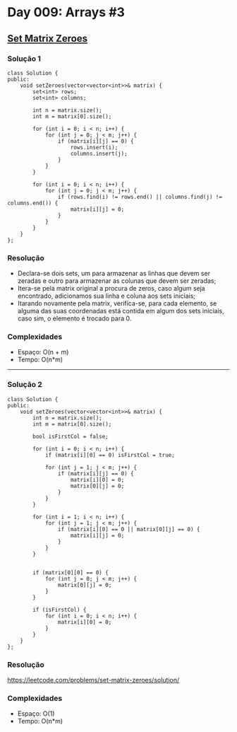 # Day 009: Arrays #3

## [Set Matrix Zeroes](https://leetcode.com/problems/set-matrix-zeroes/)

### Solução 1
```cpp=
class Solution {
public:
    void setZeroes(vector<vector<int>>& matrix) {
        set<int> rows;
        set<int> columns;
        
        int n = matrix.size();
        int m = matrix[0].size();

        for (int i = 0; i < n; i++) {
            for (int j = 0; j < m; j++) {
                if (matrix[i][j] == 0) {
                    rows.insert(i);
                    columns.insert(j);
                }
            }
        }
        
        for (int i = 0; i < n; i++) {
            for (int j = 0; j < m; j++) {
                if (rows.find(i) != rows.end() || columns.find(j) != columns.end()) {
                    matrix[i][j] = 0;
                }
            }
        }
    }
};
```

### Resolução
* Declara-se dois sets, um para armazenar as linhas que devem ser zeradas e outro para armazenar as colunas que devem ser zeradas;
* Itera-se pela matrix original a procura de zeros, caso algum seja encontrado, adicionamos sua linha e coluna aos sets iniciais;
* Itarando novamente pela matrix, verifica-se, para cada elemento, se alguma das suas coordenadas está contida em algum dos sets iniciais, caso sim, o elemento é trocado para 0.

    
### Complexidades
* Espaço: O(n + m)
* Tempo: O(n*m)

---

### Solução 2
```cpp=
class Solution {
public:
    void setZeroes(vector<vector<int>>& matrix) {
        int n = matrix.size();
        int m = matrix[0].size();

        bool isFirstCol = false;
        
        for (int i = 0; i < n; i++) {
            if (matrix[i][0] == 0) isFirstCol = true;
            
            for (int j = 1; j < m; j++) {
                if (matrix[i][j] == 0) {
                    matrix[i][0] = 0;
                    matrix[0][j] = 0;
                }
            }
        }
        
        for (int i = 1; i < n; i++) {
            for (int j = 1; j < m; j++) {
                if (matrix[i][0] == 0 || matrix[0][j] == 0) {
                    matrix[i][j] = 0;
                }
            }
        }
        
                
        if (matrix[0][0] == 0) {
            for (int j = 0; j < m; j++) {
                matrix[0][j] = 0;
            }
        }
        
        if (isFirstCol) {
            for (int i = 0; i < n; i++) {
                matrix[i][0] = 0;
            }
        }     
    }
};
```

### Resolução
https://leetcode.com/problems/set-matrix-zeroes/solution/
    
### Complexidades
* Espaço: O(1)
* Tempo: O(n*m)
